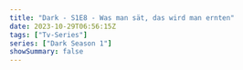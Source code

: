 ```yaml
---
title: "Dark - S1E8 - Was man sät, das wird man ernten"
date: 2023-10-29T06:56:15Z
tags: ["Tv-Series"]
series: ["Dark Season 1"]
showSummary: false
---
```


  <mux-player stream-type="on-demand"
  src="https://kp3d-my.sharepoint.com/personal/ryoo_kp3d_onmicrosoft_com/_layouts/15/download.aspx?share=EWehs6KrdfdOoXGxIL5slyEB1RTis12fCiT-_wq30giNWA" prefer-playback="mse" controls>
  </mux-player>
  
  
  <script src="https://cdn.jsdelivr.net/npm/@mux/mux-player"></script>
  
 <script type="application/ld+json">
 {
  "@context": "https://schema.org/",
  "@type": "VideoObject",
  "name": "Dark - S1E8 - Was man sät, das wird man ernten",
  "contentUrl": "https://stream.mux.com/vnKKKxDocOCLiLxRPst0100Nhz6sKRUZ74p5FzIfqr02iQ.m3u8",
  "thumbnailUrl": "https://www.themoviedb.org/t/p/original/xWp8VB2Bt6mvVTTSXt0kFRy0A9b.jpg?width=314&fit_mode=preserve&time=25",
  "uploadDate": "2023-10-29T06:56:15Z",
}

</script>
